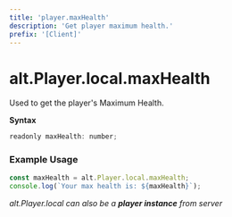 ```yaml
---
title: 'player.maxHealth'
description: 'Get player maximum health.'
prefix: '[Client]'
---
```


# alt.Player.local.maxHealth

Used to get the player's Maximum Health.

**Syntax**

```js
readonly maxHealth: number;
```

### Example Usage

```js
const maxHealth = alt.Player.local.maxHealth;
console.log(`Your max health is: ${maxHealth}`);
```

_alt.Player.local can also be a **player instance** from server_
